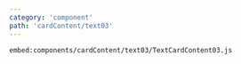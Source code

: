 ```yaml
---
category: 'component'
path: 'cardContent/text03'
---
```


`embed:components/cardContent/text03/TextCardContent03.js`
